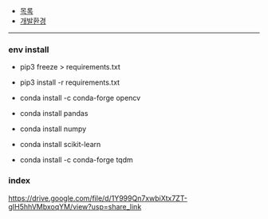 - [목록](#index)
- [개발환경](#env_install)

---
### env install
- pip3 freeze > requirements.txt
- pip3 install -r requirements.txt

- conda install -c conda-forge opencv
- conda install pandas
- conda install numpy
- conda install scikit-learn
- conda install -c conda-forge tqdm

### index
https://drive.google.com/file/d/1Y999Qn7xwbiXtx7ZT-gIH5hhVMbxoqYM/view?usp=share_link


